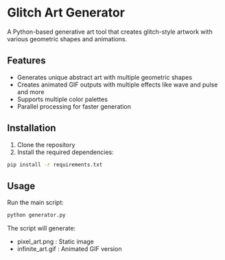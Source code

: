 # Glitch Art Generator

A Python-based generative art tool that creates glitch-style artwork with various geometric shapes and animations.

## Features

- Generates unique abstract art with multiple geometric shapes
- Creates animated GIF outputs with multiple effects like wave and pulse and more
- Supports multiple color palettes
- Parallel processing for faster generation

## Installation

1. Clone the repository
2. Install the required dependencies:

```bash
pip install -r requirements.txt
```

## Usage

Run the main script:

```bash
python generator.py
```

The script will generate:

- pixel_art.png : Static image
- infinite_art.gif : Animated GIF version

